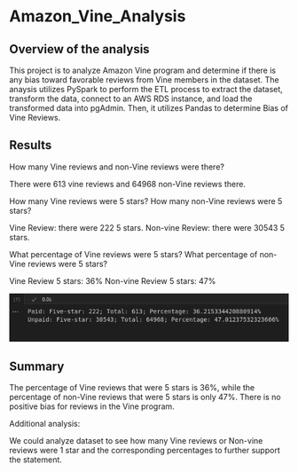 # Amazon_Vine_Analysis
## Overview of the analysis
This project is to analyze Amazon Vine program and determine if there is any bias toward favorable reviews from Vine members in the dataset. The anaysis utilizes PySpark to perform the ETL process to extract the dataset, transform the data, connect to an AWS RDS instance, and load the transformed data into pgAdmin. Then, it utilizes Pandas to determine Bias of Vine Reviews. 

## Results 
How many Vine reviews and non-Vine reviews were there? 

There were 613 vine reviews and 64968 non-Vine reviews there.


How many Vine reviews were 5 stars? How many non-Vine reviews were 5 stars?

Vine Review: there were 222 5 stars.
Non-vine Review: there were 30543 5 stars.


What percentage of Vine reviews were 5 stars? What percentage of non-Vine reviews were 5 stars?

Vine Review 5 stars: 36% 
Non-vine Review 5 stars: 47% 

![](screenshot/results.png)

## Summary 
The percentage of Vine reviews that were 5 stars is 36%, while the percentage of non-Vine reviews that were 5 stars is only 47%. There is no positive bias for reviews in the Vine program. 

Additional analysis: 

We could analyze dataset to see how many Vine reviews or Non-vine reviews were 1 star and the corresponding percentages to further support the statement. 


